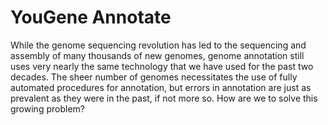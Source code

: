 # YouGene Annotate
While the genome sequencing revolution has led to the sequencing and assembly of many thousands of new genomes, genome annotation still uses very nearly the same technology that we have used for the past two decades. The sheer number of genomes necessitates the use of fully automated procedures for annotation, but errors in annotation are just as prevalent as they were in the past, if not more so. How are we to solve this growing problem?
